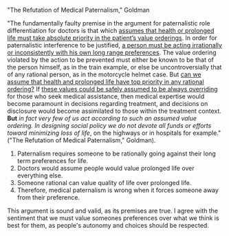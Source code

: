 "The Refutation of Medical Paternalism," Goldman

"The fundamentally faulty premise in the argument for paternalistic role differentiation for doctors is that which <u>assumes that health or prolonged life must take absolute priority in the patient’s value orderings</u>. In order for paternalistic interference to be justified, <u>a person must be acting irrationally or inconsistently with his own long range preferences</u>. The value ordering violated by the action to be prevented must either be known to be that of the person himself, as in the train example, or else be uncontroversially that of any rational person, as in the motorcycle helmet case. But <u>can we assume that health and prolonged life have top priority in any rational ordering?</u> If <u>these values could be safely assumed to be always overriding</u> for those who seek medical assistance, then medical expertise would become paramount in decisions regarding treatment, and decisions on disclosure would become assimilated to those within the treatment context. **But** *in fact very few of us act according to such an assumed value ordering. In designing social policy we do not devote all funds or efforts toward minimizing loss of life*, on the highways or in hospitals for example." ("The Refutation of Medical Paternalism," Goldman).

1. Paternalism requires someone to be rationally going against their long term preferences for life.
2. Doctors would assume people would value prolonged life over everything else.
3. Someone rational can value quality of life over prolonged life.
4. Therefore, medical paternalism is wrong when it forces someone away from their preference.

This argument is sound and valid, as its premises are true. I agree with the sentiment that we must value someones preferences over what we think is best for them, as people's autonomy and choices should be respected.
